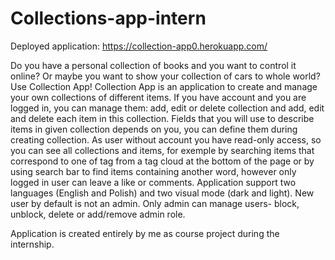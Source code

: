 # Collections-app-intern
Deployed application:  https://collection-app0.herokuapp.com/

Do you have a personal collection of books and you want to control it online? Or maybe you want to show your collection of cars to whole world? 
Use Collection App!
Collection App is an application to create and manage your own collections of different items. 
If you have account and you are logged in, you can manage them: add, edit or delete collection and add, edit and delete each item in this collection. Fields that you will use to describe items in given collection depends on you, you can define them during creating collection. As user without account you have read-only access, so you can see all collections and items, for exemple by searching items that correspond to one of tag from a tag cloud at the bottom of the page or by using search bar to find items containing another word, however only logged in user can leave a like or comments. 
Application support two languages (English and Polish) and two visual mode (dark and light).
New user by default is not an admin. Only admin can manage users- block, unblock, delete or add/remove admin role.


Application is created entirely by me as course project during the internship.
